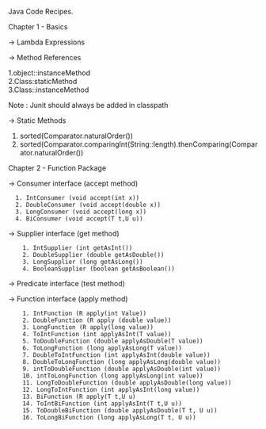 Java Code Recipes.

Chapter 1 - Basics

   -> Lambda Expressions
 
   -> Method References 
   
   1.object::instanceMethod   
   2.Class:staticMethod  
   3.Class::instanceMethod
 
 Note : Junit should always be added in classpath 
 
   -> Static Methods
   1. sorted(Comparator.naturalOrder()) 
   2. sorted(Comparator.comparingInt(String::length).thenComparing(Comparator.naturalOrder())
   
Chapter 2 - Function Package

   -> Consumer interface (accept method)
   
      1. IntConsumer (void accept(int x))
      2. DoubleConsumer (void accept(double x))
      3. LongConsumer (void accept(long x))
      4. BiConsumer (void accept(T t,U u))
      
   -> Supplier interface (get method)
   
		1. IntSupplier (int getAsInt())
		2. DoubleSupplier (double getAsDouble())
		3. LongSupplier (long getAsLong())
		4. BooleanSupplier (boolean getAsBoolean())
   
   -> Predicate interface (test method)
   
   -> Function interface (apply method)
		
		1. IntFunction (R apply(int Value))
		2. DoubleFunction (R apply (double value))
		3. LongFunction (R apply(long value))
		4. ToIntFunction (int applyAsInt(T value))
		5. ToDoubleFunction (double applyAsDouble(T value))
		6. ToLongFunction (long applyAsLong(T value))
		7. DoubleToIntFunction (int applyAsInt(double value))
		8. DoubleToLongFunction (long applyAsLong(double value))
		9. intToDoubleFunction (double applyAsDouble(int value))
		10. intToLongFunction (long applyAsLong(int value))
		11. LongToDoubleFunction (double applyAsDouble(long value))
		12. LongToIntFunction (int applyAsInt(long value))
		13. BiFunction (R apply(T t,U u)
		14. ToIntBiFunction (int applyAsInt(T t,U u))
		15. ToDoubleBiFunction (double applyAsDouble(T t, U u))
		16. ToLongBiFunction (long applyAsLong(T t, U u))
 
 